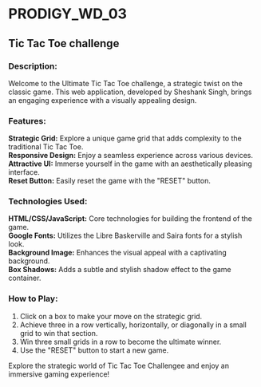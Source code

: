 # PRODIGY_WD_03

<h2>Tic Tac Toe challenge</h2>

<h3>Description:</h3>

Welcome to the Ultimate Tic Tac Toe challenge, a strategic twist on the classic game. This web application, developed by Sheshank Singh, brings an engaging experience with a visually appealing design.

<h3>Features:</h3>

<b>Strategic Grid:</b> Explore a unique game grid that adds complexity to the traditional Tic Tac Toe. <br />
<b>Responsive Design:</b>  Enjoy a seamless experience across various devices. <br />
<b>Attractive UI:</b>  Immerse yourself in the game with an aesthetically pleasing interface. <br />
<b>Reset Button:</b>  Easily reset the game with the "RESET" button. <br />

<h3>Technologies Used:</h3>

<b>HTML/CSS/JavaScript:</b>  Core technologies for building the frontend of the game. <br />
<b>Google Fonts:</b>  Utilizes the Libre Baskerville and Saira fonts for a stylish look. <br />
<b>Background Image:</b>  Enhances the visual appeal with a captivating background. <br />
<b>Box Shadows:</b>  Adds a subtle and stylish shadow effect to the game container. <br />

<h3> How to Play:</h3>

1. Click on a box to make your move on the strategic grid. <br />
2. Achieve three in a row vertically, horizontally, or diagonally in a small grid to win that section. <br />
3. Win three small grids in a row to become the ultimate winner. <br />
4. Use the "RESET" button to start a new game. <br />

Explore the strategic world of Tic Tac Toe Challengee and enjoy an immersive gaming experience!
